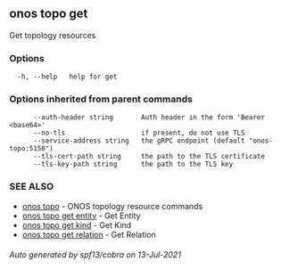 ## onos topo get

Get topology resources

### Options

```
  -h, --help   help for get
```

### Options inherited from parent commands

```
      --auth-header string       Auth header in the form 'Bearer <base64>'
      --no-tls                   if present, do not use TLS
      --service-address string   the gRPC endpoint (default "onos-topo:5150")
      --tls-cert-path string     the path to the TLS certificate
      --tls-key-path string      the path to the TLS key
```

### SEE ALSO

* [onos topo](onos_topo.md)	 - ONOS topology resource commands
* [onos topo get entity](onos_topo_get_entity.md)	 - Get Entity
* [onos topo get kind](onos_topo_get_kind.md)	 - Get Kind
* [onos topo get relation](onos_topo_get_relation.md)	 - Get Relation

###### Auto generated by spf13/cobra on 13-Jul-2021
